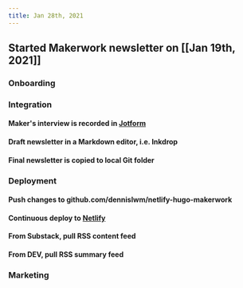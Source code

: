 ```yaml
---
title: Jan 28th, 2021
---
```


## Started Makerwork newsletter on [[Jan 19th, 2021]]
### Onboarding
####
### Integration
#### Maker's interview is recorded in [Jotform](https://jotform.com)
#### Draft newsletter in a Markdown editor, i.e. Inkdrop
#### Final newsletter is copied to local Git folder
### Deployment
#### Push changes to github.com/dennislwm/netlify-hugo-makerwork
#### Continuous deploy to [Netlify](https://makerwork.netlify.app)
#### From Substack, pull RSS content feed
#### From DEV, pull RSS summary feed
### Marketing
####

